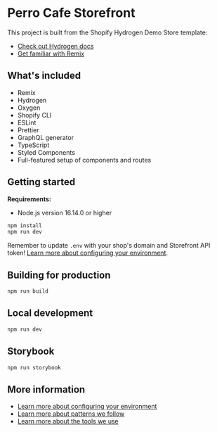 # Perro Cafe Storefront

This project is built from the Shopify Hydrogen Demo Store template:

- [Check out Hydrogen docs](https://shopify.dev/custom-storefronts/hydrogen)
- [Get familiar with Remix](https://remix.run/docs/en/v1)

## What's included

- Remix
- Hydrogen
- Oxygen
- Shopify CLI
- ESLint
- Prettier
- GraphQL generator
- TypeScript
- Styled Components
- Full-featured setup of components and routes

## Getting started

**Requirements:**

- Node.js version 16.14.0 or higher

```bash
npm install
npm run dev
```

Remember to update `.env` with your shop's domain and Storefront API token!
[Learn more about configuring your environment](docs/config.md).

## Building for production

```bash
npm run build
```

## Local development

```bash
npm run dev
```

## Storybook

```bash
npm run storybook
```

## More information

- [Learn more about configuring your environment](docs/config.md)
- [Learn more about patterns we follow](docs/atomic-design.md)
- [Learn more about the tools we use](docs/storybook.md)
